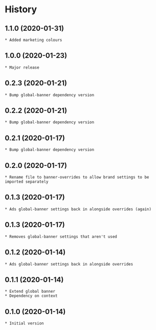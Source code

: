 # History

## 1.1.0 (2020-01-31)
    * Added marketing colours

## 1.0.0 (2020-01-23)
    * Major release

## 0.2.3 (2020-01-21)
    * Bump global-banner dependency version

## 0.2.2 (2020-01-21)
    * Bump global-banner dependency version

## 0.2.1 (2020-01-17)
    * Bump global-banner dependency version

## 0.2.0 (2020-01-17)
    * Rename file to banner-overrides to allow brand settings to be imported separately

## 0.1.3 (2020-01-17)
	* Ads global-banner settings back in alongside overrides (again)

## 0.1.3 (2020-01-17)
	* Removes global-banner settings that aren't used

## 0.1.2 (2020-01-14)
	* Ads global-banner settings back in alongside overrides

## 0.1.1 (2020-01-14)
	* Extend global banner
	* Dependency on context

## 0.1.0 (2020-01-14)
	* Initial version

